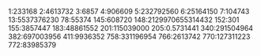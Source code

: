 1:233168
2:4613732
3:6857
4:906609
5:232792560
6:25164150
7:104743
13:5537376230
78:55374
145:608720
148:2129970655314432
152:301
155:3857447
183:48861552
201:115039000
205:0.5731441
340:291504964
382:697003956
411:9936352
758:331196954
766:2613742
770:127311223
772:83985379
